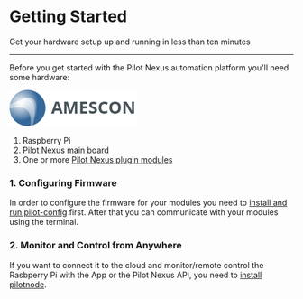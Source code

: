 # Getting Started
<p class="sub1">Get your hardware setup up and running in less than ten minutes</p>

---
Before you get started with the Pilot Nexus automation platform you'll need some hardware:

![alt text](/images/logo.png "My Logo")

1. Raspberry Pi
2. [Pilot Nexus main board](https://uk.rs-online.com/web/p/semiconductor-development-kit-accessories/8474894/)
3. One or more [Pilot Nexus plugin modules](https://uk.rs-online.com/web/c/?sra=oss&r=t&searchTerm=amescon+module)

### 1. Configuring Firmware
In order to configure the firmware for your modules you need to [install and run pilot-config](/docs/getting-started/install-pilot-config.md) first.
After that you can communicate with your modules using the terminal.

### 2. Monitor and Control from Anywhere
If you want to connect it to the cloud and monitor/remote control the Rasbperry Pi with the App or the Pilot Nexus API, you need to [install pilotnode](/docs/getting-started/install-pilotnode.md).